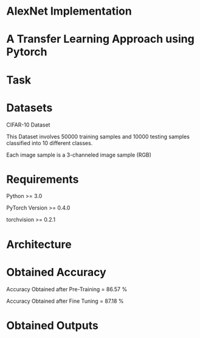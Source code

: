 # AlexNet Implementation 
# A Transfer Learning Approach using Pytorch

# Task

# Datasets
CIFAR-10 Dataset

This Dataset involves 50000 training samples and 10000 testing samples classified into 10 different classes.

Each image sample is a 3-channeled image sample (RGB)

# Requirements
Python >= 3.0

PyTorch Version >= 0.4.0

torchvision >= 0.2.1

# Architecture

# Obtained Accuracy
Accuracy Obtained after Pre-Training = 86.57 %

Accuracy Obtained after Fine Tuning = 87.18 %

# Obtained Outputs

